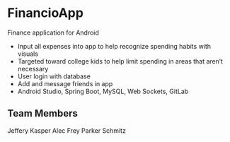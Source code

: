 # FinancioApp
Finance application for Android

- Input all expenses into app to help recognize spending habits with visuals
- Targeted toward college kids to help limit spending in areas that aren’t necessary 
- User login with database
- Add and message friends in app
- Android Studio, Spring Boot, MySQL, Web Sockets, GitLab

## Team Members
Jeffery Kasper
Alec Frey
Parker Schmitz
